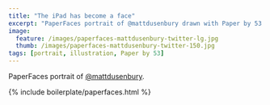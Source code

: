 ```yaml
---
title: "The iPad has become a face"
excerpt: "PaperFaces portrait of @mattdusenbury drawn with Paper by 53 on an iPad."
image: 
  feature: /images/paperfaces-mattdusenbury-twitter-lg.jpg
  thumb: /images/paperfaces-mattdusenbury-twitter-150.jpg
tags: [portrait, illustration, Paper by 53]
---
```


PaperFaces portrait of [@mattdusenbury](http://twitter.com/mattdusenbury).

{% include boilerplate/paperfaces.html %}